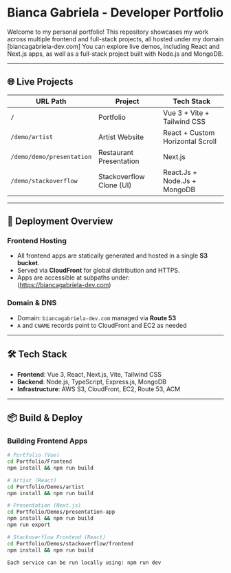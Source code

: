 # Bianca Gabriela - Developer Portfolio

Welcome to my personal portfolio! This repository showcases my work across multiple frontend and full-stack projects, all hosted under my domain [biancagabriela-dev.com] You can explore live demos, including React and Next.js apps, as well as a full-stack project built with Node.js and MongoDB.

---

## 🌐 Live Projects

| URL Path                                             | Project                     | Tech Stack                         |
|------------------------------------------------------|-----------------------------|-------------------------------------|
| `/`                                                  | Portfolio                   | Vue 3 + Vite + Tailwind CSS         |
| `/demo/artist`                                       | Artist Website              | React + Custom Horizontal Scroll    |
| `/demo/demo/presentation`                            | Restaurant Presentation     | Next.js                             |
| `/demo/stackoverflow`                                | Stackoverflow Clone (UI)    | React.Js + Node.Js + MongoDB        |

---


## 🚀 Deployment Overview

### Frontend Hosting
- All frontend apps are statically generated and hosted in a single **S3 bucket**.
- Served via **CloudFront** for global distribution and HTTPS.
- Apps are accessible at subpaths under:  
  (https://biancagabriela-dev.com)

### Domain & DNS
- Domain: `biancagabriela-dev.com` managed via **Route 53**
- `A` and `CNAME` records point to CloudFront and EC2 as needed

---

## 🛠 Tech Stack

- **Frontend**: Vue 3, React, Next.js, Vite, Tailwind CSS
- **Backend**: Node.js, TypeScript, Express.js, MongoDB
- **Infrastructure**: AWS S3, CloudFront, EC2, Route 53, ACM

---

## 📦 Build & Deploy

### Building Frontend Apps
```bash
# Portfolio (Vue)
cd Portfolio/Frontend
npm install && npm run build

# Artist (React)
cd Portfolio/Demos/artist
npm install && npm run build

# Presentation (Next.js)
cd Portfolio/Demos/presentation-app
npm install && npm run build
npm run export

# Stackoverflow Frontend (React)
cd Portfolio/Demos/stackoverflow/frontend
npm install && npm run build

Each service can be run locally using: npm run dev